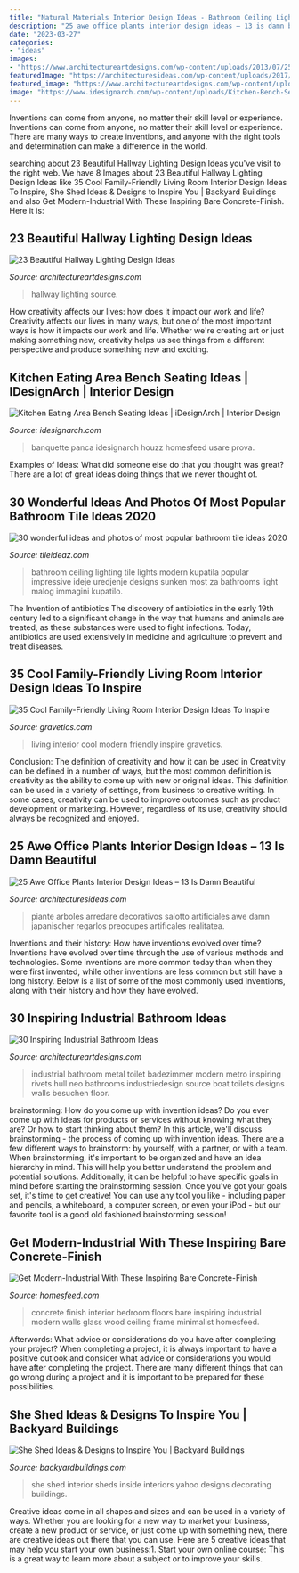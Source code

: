```yaml
---
title: "Natural Materials Interior Design Ideas - Bathroom Ceiling Lighting Tile Lights Modern Kupatila Popular Impressive Ideje Uredjenje Designs Sunken Most Za Bathrooms Light Malog Immagini Kupatilo"
description: "25 awe office plants interior design ideas – 13 is damn beautiful"
date: "2023-03-27"
categories:
- "ideas"
images:
- "https://www.architectureartdesigns.com/wp-content/uploads/2013/07/257.jpg"
featuredImage: "https://architecturesideas.com/wp-content/uploads/2017/09/6-4.jpg"
featured_image: "https://www.architectureartdesigns.com/wp-content/uploads/2013/12/1445.jpg"
image: "https://www.idesignarch.com/wp-content/uploads/Kitchen-Bench-Seating-Ideas_8.jpg"
---
```



Inventions can come from anyone, no matter their skill level or experience.
Inventions can come from anyone, no matter their skill level or experience. There are many ways to create inventions, and anyone with the right tools and determination can make a difference in the world.

	

		
searching about 23 Beautiful Hallway Lighting Design Ideas you've visit to the right web. We have 8 Images about 23 Beautiful Hallway Lighting Design Ideas like 35 Cool Family-Friendly Living Room Interior Design Ideas To Inspire, She Shed Ideas &amp; Designs to Inspire You | Backyard Buildings and also Get Modern-Industrial With These Inspiring Bare Concrete-Finish. Here it is:
		
    
## 23 Beautiful Hallway Lighting Design Ideas

<img loading=lazy src="https://www.architectureartdesigns.com/wp-content/uploads/2013/12/1445.jpg" onerror="this.onerror=null;this.src='https://tse2.mm.bing.net/th?id=OIP.HLk-5LK6_KsmMFwoF-FW4wAAAA&amp;pid=15.1';" alt="23 Beautiful Hallway Lighting Design Ideas">

_Source: architectureartdesigns.com_

>hallway lighting source. 

	

How creativity affects our lives: how does it impact our work and life?
Creativity affects our lives in many ways, but one of the most important ways is how it impacts our work and life. Whether we're creating art or just making something new, creativity helps us see things from a different perspective and produce something new and exciting.

    
## Kitchen Eating Area Bench Seating Ideas | IDesignArch | Interior Design

<img loading=lazy src="https://www.idesignarch.com/wp-content/uploads/Kitchen-Bench-Seating-Ideas_8.jpg" onerror="this.onerror=null;this.src='https://tse4.mm.bing.net/th?id=OIP.Ti7eAF9qtKxf-H3s9y6HzAHaJ4&amp;pid=15.1';" alt="Kitchen Eating Area Bench Seating Ideas | iDesignArch | Interior Design">

_Source: idesignarch.com_

>banquette panca idesignarch houzz homesfeed usare prova. 

	

Examples of Ideas: What did someone else do that you thought was great?
There are a lot of great ideas doing things that we never thought of.

    
## 30 Wonderful Ideas And Photos Of Most Popular Bathroom Tile Ideas 2020

<img loading=lazy src="https://www.tileideaz.com/wp-content/uploads/2015/11/bathroom-tile1.jpg" onerror="this.onerror=null;this.src='https://tse2.mm.bing.net/th?id=OIP.XfeGBtgtOlT6blppQFKu2QHaJ3&amp;pid=15.1';" alt="30 wonderful ideas and photos of most popular bathroom tile ideas 2020">

_Source: tileideaz.com_

>bathroom ceiling lighting tile lights modern kupatila popular impressive ideje uredjenje designs sunken most za bathrooms light malog immagini kupatilo. 

	

The Invention of antibiotics
The discovery of antibiotics in the early 19th century led to a significant change in the way that humans and animals are treated, as these substances were used to fight infections. Today, antibiotics are used extensively in medicine and agriculture to prevent and treat diseases.

    
## 35 Cool Family-Friendly Living Room Interior Design Ideas To Inspire

<img loading=lazy src="http://www.gravetics.com/wp-content/uploads/2016/11/Modern-living-room-ideas.jpg" onerror="this.onerror=null;this.src='https://tse4.mm.bing.net/th?id=OIP.1guBzI1aHKvMxA0QCH5GzQHaLE&amp;pid=15.1';" alt="35 Cool Family-Friendly Living Room Interior Design Ideas To Inspire">

_Source: gravetics.com_

>living interior cool modern friendly inspire gravetics. 

	

Conclusion: The definition of creativity and how it can be used in
Creativity can be defined in a number of ways, but the most common definition is creativity as the ability to come up with new or original ideas. This definition can be used in a variety of settings, from business to creative writing. In some cases, creativity can be used to improve outcomes such as product development or marketing. However, regardless of its use, creativity should always be recognized and enjoyed.

    
## 25 Awe Office Plants Interior Design Ideas – 13 Is Damn Beautiful

<img loading=lazy src="https://architecturesideas.com/wp-content/uploads/2017/09/6-4.jpg" onerror="this.onerror=null;this.src='https://tse3.mm.bing.net/th?id=OIP.KfyTp56m8XpN_PySe5fNOgHaE6&amp;pid=15.1';" alt="25 Awe Office Plants Interior Design Ideas – 13 Is Damn Beautiful">

_Source: architecturesideas.com_

>piante arboles arredare decorativos salotto artificiales awe damn japanischer regarlos preocupes artificales realitatea. 

	

Inventions and their history: How have inventions evolved over time?
Inventions have evolved over time through the use of various methods and technologies. Some inventions are more common today than when they were first invented, while other inventions are less common but still have a long history. Below is a list of some of the most commonly used inventions, along with their history and how they have evolved.

    
## 30 Inspiring Industrial Bathroom Ideas

<img loading=lazy src="https://www.architectureartdesigns.com/wp-content/uploads/2013/07/257.jpg" onerror="this.onerror=null;this.src='https://tse1.mm.bing.net/th?id=OIP.a9f07tW56Oi98j6-NVz6YQHaLH&amp;pid=15.1';" alt="30 Inspiring Industrial Bathroom Ideas">

_Source: architectureartdesigns.com_

>industrial bathroom metal toilet badezimmer modern metro inspiring rivets hull neo bathrooms industriedesign source boat toilets designs walls besuchen floor. 

	

brainstorming: How do you come up with invention ideas?
Do you ever come up with ideas for products or services without knowing what they are? Or how to start thinking about them? In this article, we'll discuss brainstorming - the process of coming up with invention ideas.
There are a few different ways to brainstorm: by yourself, with a partner, or with a team. When brainstorming, it's important to be organized and have an idea hierarchy in mind. This will help you better understand the problem and potential solutions. Additionally, it can be helpful to have specific goals in mind before starting the brainstorming session. Once you've got your goals set, it's time to get creative! You can use any tool you like - including paper and pencils, a whiteboard, a computer screen, or even your iPod - but our favorite tool is a good old fashioned brainstorming session!

    
## Get Modern-Industrial With These Inspiring Bare Concrete-Finish

<img loading=lazy src="http://homesfeed.com/wp-content/uploads/2019/02/minimalist-bedroom-idea-all-white-walls-and-floors-white-bedding-treatment-glass-door-with-wood-frame-concrete-finish-ceiling.jpg" onerror="this.onerror=null;this.src='https://tse2.mm.bing.net/th?id=OIP.lO5fX_ZJrPCdbRmjBAj1BgDIEs&amp;pid=15.1';" alt="Get Modern-Industrial With These Inspiring Bare Concrete-Finish">

_Source: homesfeed.com_

>concrete finish interior bedroom floors bare inspiring industrial modern walls glass wood ceiling frame minimalist homesfeed. 

	

Afterwords: What advice or considerations do you have after completing your project?
When completing a project, it is always important to have a positive outlook and consider what advice or considerations you would have after completing the project. There are many different things that can go wrong during a project and it is important to be prepared for these possibilities.

    
## She Shed Ideas &amp; Designs To Inspire You | Backyard Buildings

<img loading=lazy src="https://www.backyardbuildings.com/product_images/she-sheds-interior-2.jpg" onerror="this.onerror=null;this.src='https://tse4.mm.bing.net/th?id=OIP.FaHggfI1pgU6_s3j1c6KqQHaJ4&amp;pid=15.1';" alt="She Shed Ideas &amp; Designs to Inspire You | Backyard Buildings">

_Source: backyardbuildings.com_

>she shed interior sheds inside interiors yahoo designs decorating buildings. 

	

Creative ideas come in all shapes and sizes and can be used in a variety of ways. Whether you are looking for a new way to market your business, create a new product or service, or just come up with something new, there are creative ideas out there that you can use. Here are 5 creative ideas that may help you start your own business:1. Start your own online course: This is a great way to learn more about a subject or to improve your skills.

